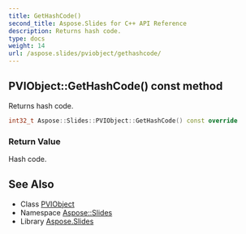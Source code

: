 ```yaml
---
title: GetHashCode()
second_title: Aspose.Slides for C++ API Reference
description: Returns hash code.
type: docs
weight: 14
url: /aspose.slides/pviobject/gethashcode/
---
```

## PVIObject::GetHashCode() const method


Returns hash code.

```cpp
int32_t Aspose::Slides::PVIObject::GetHashCode() const override
```


### Return Value

Hash code.

## See Also

* Class [PVIObject](../)
* Namespace [Aspose::Slides](../../)
* Library [Aspose.Slides](../../../)